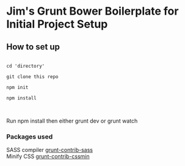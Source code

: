 <h1>Jim's Grunt Bower Boilerplate for Initial Project Setup</h1>

<h2>How to set up</h2>
<pre>
<code>
cd 'directory' <br>
git clone this repo<br>
npm init<br>
npm install <br>
</code> 
</pre>

<p>Run npm install then either grunt dev or grunt watch</p>


<h3>Packages used</h3>
SASS compiler
<a href="https://github.com/gruntjs/grunt-contrib-sass">grunt-contrib-sass</a>
<br>
Minify CSS
<a href="https://github.com/gruntjs/grunt-contrib-cssmin">grunt-contrib-cssmin</a>
<br>